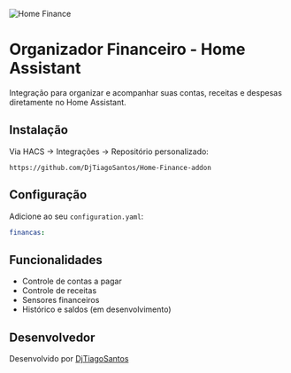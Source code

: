 ![Home Finance](https://raw.githubusercontent.com/DjTiagoSantos/Home-Finance-addon/raw/main/icon.png)
# Organizador Financeiro - Home Assistant

Integração para organizar e acompanhar suas contas, receitas e despesas diretamente no Home Assistant.

## Instalação

Via HACS → Integrações → Repositório personalizado:

```
https://github.com/DjTiagoSantos/Home-Finance-addon
```

## Configuração

Adicione ao seu `configuration.yaml`:

```yaml
financas:
```

## Funcionalidades

- Controle de contas a pagar
- Controle de receitas
- Sensores financeiros
- Histórico e saldos (em desenvolvimento)

## Desenvolvedor

Desenvolvido por [DjTiagoSantos](https://github.com/DjTiagoSantos)
